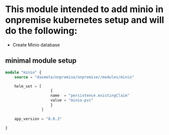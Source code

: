 # This module intended to add minio in onpremise kubernetes setup and will do the following: 
* Create Minio database 

## minimal module setup


```terraform
module "minio" {
    source = "dasmeta/onpremise/onpremise//modules/minio"

    helm_set = [
                    {
                    name  = "persistence.existingClaim"
                    value = "minio-pvc"
                    }
                ]

    app_version = "8.0.3"

}
```